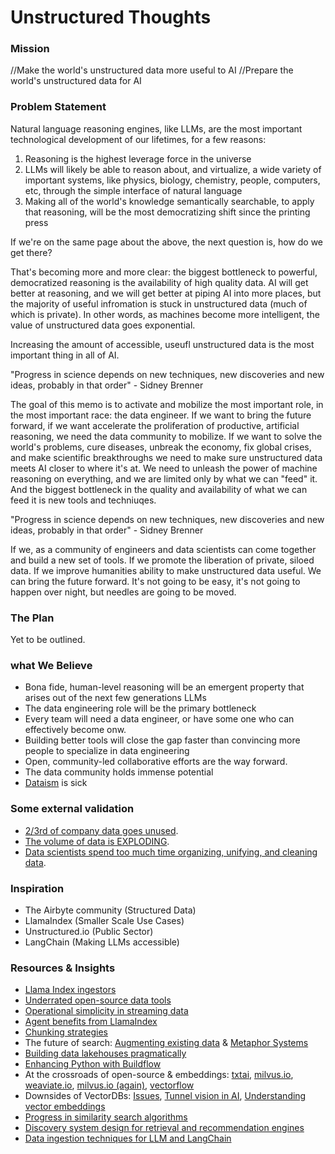 # Unstructured Thoughts

### Mission
//Make the world's unstructured data more useful to AI
//Prepare the world's unstructured data for AI

### Problem Statement
Natural language reasoning engines, like LLMs, are the most important technological development of our lifetimes, for a few reasons:

1) Reasoning is the highest leverage force in the universe
2) LLMs will likely be able to reason about, and virtualize, a wide variety of important systems, like physics, biology, chemistry, people, computers, etc, through the simple interface of natural language
3) Making all of the world's knowledge semantically searchable, to apply that reasoning, will be the most democratizing shift since the printing press 

If we're on the same page about the above, the next question is, how do we get there?

That's becoming more and more clear: the biggest bottleneck to powerful, democratized reasoning is the availability of high quality data. AI will get better at reasoning, and we will get better at piping AI into more places, but the majority of useful infromation is stuck in unstructured data (much of which is private). In other words, as machines become more intelligent, the value of unstructured data goes exponential. 

Increasing the amount of accessible, useufl unstructured data is the most important thing in all of AI.

"Progress in science depends on new techniques, new discoveries and new ideas, probably in that order" - Sidney Brenner

The goal of this memo is to activate and mobilize the most important role, in the most important race: the data engineer. If we want to bring the future forward, if we want accelerate the proliferation of productive, artificial reasoning, we need the data community to mobilize. If we want to solve the world's problems, cure diseases, unbreak the economy, fix global crises, and make scientific breakthroughs we need to make sure unstructured data meets AI closer to where it's at. We need to unleash the power of machine reasoning on everything, and we are limited only by what we can "feed" it. And the biggest bottleneck in the quality and availability of what we can feed it is new tools and techniuqes.

"Progress in science depends on new techniques, new discoveries and new ideas, probably in that order" - Sidney Brenner

If we, as a community of engineers and data scientists can come together and build a new set of tools. If we promote the liberation of private, siloed data. If we improve humanities ability to make unstructured data useful. We can bring the future forward. It's not going to be easy, it's not going to happen over night, but needles are going to be moved. 

### The Plan
Yet to be outlined.

### what We Believe
- Bona fide, human-level reasoning will be an emergent property that arises out of the next few generations LLMs
- The data engineering role will be the primary bottleneck
- Every team will need a data engineer, or have some one who can effectively become onw.
- Building better tools will close the gap faster than convincing more people to specialize in data engineering
- Open, community-led collaborative efforts are the way forward.
- The data community holds immense potential
- [Dataism](https://en.wikipedia.org/wiki/Dataism#:~:text=Dataism%20is%20a%20term%20that,New%20York%20Times%20in%202013) is sick

### Some external validation
- [2/3rd of company data goes unused](https://www.frontier-enterprise.com/two-thirds-of-data-available-to-firms-goes-unused/).
- [The volume of data is EXPLODING](https://www.researchgate.net/publication/309393428_Unstructured_Data_an_overview_of_the_data_of_Big_Data).
- [Data scientists spend too much time organizing, unifying, and cleaning data](https://www.forbes.com/sites/gilpress/2016/03/23/data-preparation-most-time-consuming-least-enjoyable-data-science-task-survey-says/?sh=28e1f5556f63).

### Inspiration
- The Airbyte community (Structured Data)
- LlamaIndex (Smaller Scale Use Cases)
- Unstructured.io (Public Sector)
- LangChain (Making LLMs accessible)

### Resources & Insights
- [Llama Index ingestors](https://github.com/jerryjliu/llama_index)
- [Underrated open-source data tools](https://www.reddit.com/r/dataengineering/comments/15vvudm/underrated_open_source_data_tools/)
- [Operational simplicity in streaming data](https://github.com/benthosdev/benthos)
- [Agent benefits from LlamaIndex](https://gpt-index.readthedocs.io/en/latest/core_modules/agent_modules/agents/root.html)
- [Chunking strategies](https://docs.sweep.dev/blogs/chunking-2m-files)
- The future of search: [Augmenting existing data](https://www.accenture.com/us-en/services/applied-intelligence/search-content-analytics-content-connectors) & [Metaphor Systems](https://platform.metaphor.systems/)
- [Building data lakehouses pragmatically](https://arxiv.org/pdf/2308.05368.pdf)
- [Enhancing Python with Buildflow](https://www.buildflow.dev/docs/overview)
- At the crossroads of open-source & embeddings: [txtai](https://github.com/neuml/txtai), [milvus.io](https://github.com/milvus-io/milvus), [weaviate.io](https://weaviate.io/), [milvus.io (again)](https://milvus.io/), [vectorflow](https://github.com/dgarnitz/vectorflow)
- Downsides of VectorDBs: [Issues](https://medium.com/@don-lim/known-issues-of-vector-based-database-for-ai-ae44a2b0198c), [Tunnel vision in AI](https://colinharman.substack.com/p/beware-tunnel-vision-in-ai-retrieval?utm_source=profile&utm_medium=reader2), [Understanding vector embeddings](https://blog.lancedb.com/why-dataframe-libraries-need-to-understand-vector-embeddings-291343efd5c8)
- [Progress in similarity search algorithms](https://ann-benchmarks.com/index.html)
- [Discovery system design for retrieval and recommendation engines](https://applyingml.com/resources/discovery-system-design/)
- [Data ingestion techniques for LLM and LangChain](https://medium.com/@meta_heuristic/3-must-have-techniques-for-data-ingestion-into-llm-and-langchain-1cd751477be)
